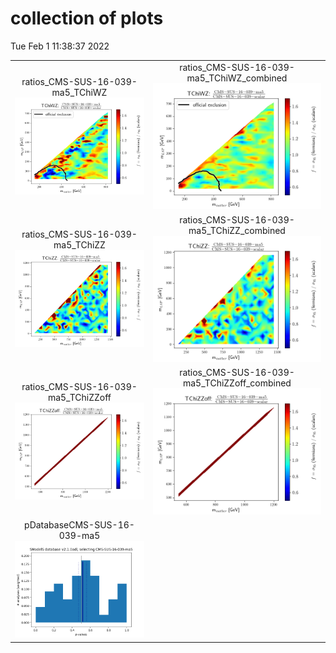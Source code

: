 # collection of plots
Tue Feb  1 11:38:37 2022

|                    |                  |
|:------------------:|:----------------:|
|  ratios_CMS-SUS-16-039-ma5_TChiWZ ![./ratios_CMS-SUS-16-039-ma5_TChiWZ.png](./ratios_CMS-SUS-16-039-ma5_TChiWZ.png?1643711917.9521172) |  ratios_CMS-SUS-16-039-ma5_TChiWZ_combined ![./ratios_CMS-SUS-16-039-ma5_TChiWZ_combined.png](./ratios_CMS-SUS-16-039-ma5_TChiWZ_combined.png?1643711917.9521172) |
|  ratios_CMS-SUS-16-039-ma5_TChiZZ ![./ratios_CMS-SUS-16-039-ma5_TChiZZ.png](./ratios_CMS-SUS-16-039-ma5_TChiZZ.png?1643711917.9521172) |  ratios_CMS-SUS-16-039-ma5_TChiZZ_combined ![./ratios_CMS-SUS-16-039-ma5_TChiZZ_combined.png](./ratios_CMS-SUS-16-039-ma5_TChiZZ_combined.png?1643711917.9521172) |
|  ratios_CMS-SUS-16-039-ma5_TChiZZoff ![./ratios_CMS-SUS-16-039-ma5_TChiZZoff.png](./ratios_CMS-SUS-16-039-ma5_TChiZZoff.png?1643711917.9521172) |  ratios_CMS-SUS-16-039-ma5_TChiZZoff_combined ![./ratios_CMS-SUS-16-039-ma5_TChiZZoff_combined.png](./ratios_CMS-SUS-16-039-ma5_TChiZZoff_combined.png?1643711917.9521172) |
|  pDatabaseCMS-SUS-16-039-ma5 ![./pDatabaseCMS-SUS-16-039-ma5.png](./pDatabaseCMS-SUS-16-039-ma5.png?1643711917.9521172) 